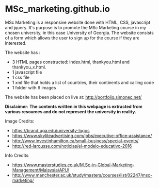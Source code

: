 # MSc_marketing.github.io
MSc Marketing is a responsive website done with HTML, CSS, javascript and jquery. 
It's purpose is to promote the MSc Marketing course in my chosen university, in this case University of Georgia.
The website consists of a form which allows the user to sign up for the course if they are interested.

The website has :
- 3 HTML pages constructed: index.html, thankyou.html and thankyou_x.html. 
- 1 javascript file
- 1 css file 
- 1 xml file that holds a list of countries, their continents and calling code
- 1 folder with 6 images

The website has been placed on live at: http://portfolio.simonec.net/ 

**Disclaimer: The contents written in this webpage is extracted from various resources and do not represent the university in reality.**

Image Credits: 
- https://brand.uga.edu/university-logos
- https://www.skyliteadvertising.com/jobs/executive-office-assistance/
- http://www.investinhamilton.ca/small-business/special-events/
- http://red-larousse.com/noticias/el-modelo-educativo-2016

Info Credits: 
- https://www.masterstudies.co.uk/M.Sc-in-Global-Marketing-Management/Malaysia/APU/
- http://www.manchester.ac.uk/study/masters/courses/list/02247/msc-marketing/
